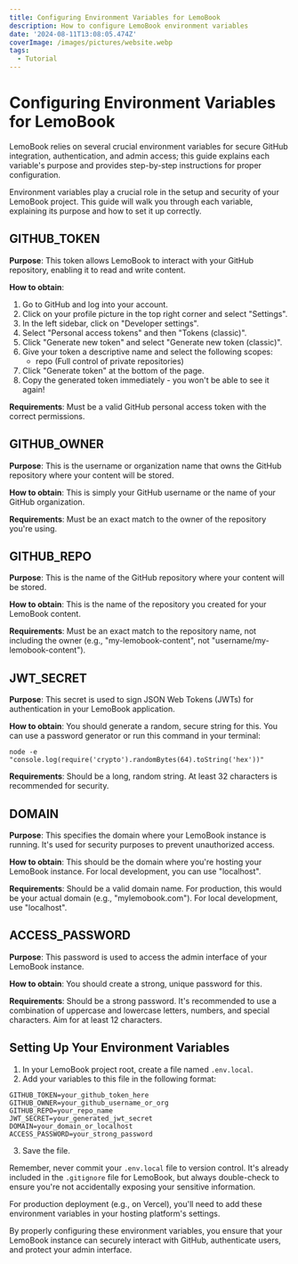 ```yaml
---
title: Configuring Environment Variables for LemoBook
description: How to configure LemoBook environment variables
date: '2024-08-11T13:08:05.474Z'
coverImage: /images/pictures/website.webp
tags:
  - Tutorial
---
```

# Configuring Environment Variables for LemoBook

LemoBook relies on several crucial environment variables for secure GitHub integration, authentication, and admin access; this guide explains each variable's purpose and provides step-by-step instructions for proper configuration.

Environment variables play a crucial role in the setup and security of your LemoBook project. This guide will walk you through each variable, explaining its purpose and how to set it up correctly.

## GITHUB_TOKEN

**Purpose**: This token allows LemoBook to interact with your GitHub repository, enabling it to read and write content.

**How to obtain**: 
1. Go to GitHub and log into your account.
2. Click on your profile picture in the top right corner and select "Settings".
3. In the left sidebar, click on "Developer settings".
4. Select "Personal access tokens" and then "Tokens (classic)".
5. Click "Generate new token" and select "Generate new token (classic)".
6. Give your token a descriptive name and select the following scopes:
   - repo (Full control of private repositories)
7. Click "Generate token" at the bottom of the page.
8. Copy the generated token immediately - you won't be able to see it again!

**Requirements**: Must be a valid GitHub personal access token with the correct permissions.

## GITHUB_OWNER

**Purpose**: This is the username or organization name that owns the GitHub repository where your content will be stored.

**How to obtain**: This is simply your GitHub username or the name of your GitHub organization.

**Requirements**: Must be an exact match to the owner of the repository you're using.

## GITHUB_REPO

**Purpose**: This is the name of the GitHub repository where your content will be stored.

**How to obtain**: This is the name of the repository you created for your LemoBook content.

**Requirements**: Must be an exact match to the repository name, not including the owner (e.g., "my-lemobook-content", not "username/my-lemobook-content").

## JWT_SECRET

**Purpose**: This secret is used to sign JSON Web Tokens (JWTs) for authentication in your LemoBook application.

**How to obtain**: You should generate a random, secure string for this. You can use a password generator or run this command in your terminal:
```
node -e "console.log(require('crypto').randomBytes(64).toString('hex'))"
```

**Requirements**: Should be a long, random string. At least 32 characters is recommended for security.

## DOMAIN

**Purpose**: This specifies the domain where your LemoBook instance is running. It's used for security purposes to prevent unauthorized access.

**How to obtain**: This should be the domain where you're hosting your LemoBook instance. For local development, you can use "localhost".

**Requirements**: Should be a valid domain name. For production, this would be your actual domain (e.g., "mylemobook.com"). For local development, use "localhost".

## ACCESS_PASSWORD

**Purpose**: This password is used to access the admin interface of your LemoBook instance.

**How to obtain**: You should create a strong, unique password for this.

**Requirements**: Should be a strong password. It's recommended to use a combination of uppercase and lowercase letters, numbers, and special characters. Aim for at least 12 characters.

## Setting Up Your Environment Variables

1. In your LemoBook project root, create a file named `.env.local`.
2. Add your variables to this file in the following format:

```
GITHUB_TOKEN=your_github_token_here
GITHUB_OWNER=your_github_username_or_org
GITHUB_REPO=your_repo_name
JWT_SECRET=your_generated_jwt_secret
DOMAIN=your_domain_or_localhost
ACCESS_PASSWORD=your_strong_password
```

3. Save the file.

Remember, never commit your `.env.local` file to version control. It's already included in the `.gitignore` file for LemoBook, but always double-check to ensure you're not accidentally exposing your sensitive information.

For production deployment (e.g., on Vercel), you'll need to add these environment variables in your hosting platform's settings.

By properly configuring these environment variables, you ensure that your LemoBook instance can securely interact with GitHub, authenticate users, and protect your admin interface.
